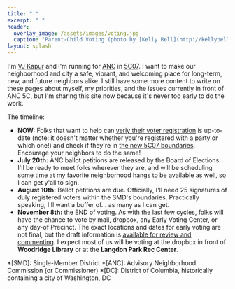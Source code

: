 ```yaml
---
title: " "
excerpt: " "
header:
  overlay_image: /assets/images/voting.jpg
  caption: "Parent-Child Voting (photo by [Kelly Bell](http://kellybellphotography.com))"
layout: splash
---
```

I'm [VJ Kapur](/vj/) and I'm running for [ANC](/ancs/) in [5C07](/5c07/). I want to make our neighborhood and city a safe, vibrant, and welcoming place for long-term, new, and future neighbors alike. I still have some more content to write on these pages about myself, my priorities, and the issues currently in front of ANC 5C, but I'm sharing this site now because it's never too early to do the work.

The timeline:
- **NOW:** Folks that want to help can [veriy their voter registration](https://www.dcboe.org/Voters/Register-To-Vote/Check-Voter-Registration-Status) is up-to-date (note: it doesn't matter whether you're registered with a party or which one!) and check if they're in [the new 5C07 boundaries](/5c07/). Encourage your neighbors to do the same!
- **July 20th:** ANC ballot petitions are released by the Board of Elections. I'll be ready to meet folks wherever they are, and will be scheduling some time at my favorite neighborhood hangs to be available as well, so I can get y'all to sign.
- **August 10th:** Ballot petitions are due. Officially, I'll need 25 signatures of duly registered voters within the SMD's boundaries. Practically speaking, I'll want a buffer of... as many as I can get.
- **November 8th:** the END of voting. As with the last few cycles, folks will have the chance to vote by mail, dropbox, any Early Voting Center, or any day-of Precinct. The exact locations and dates for early voting are not final, but the draft information is [available for review and commenting](https://www.dcboe.org/Elections/2022-Elections). I expect most of us will be voting at the dropbox in front of **Woodridge Library** or at the **Langdon Park Rec Center**.

*[SMD]: Single-Member District
*[ANC]: Advisory Neighborhood Commission (or Commissioner)
*[DC]: District of Columbia, historically containing a city of Washington, DC
